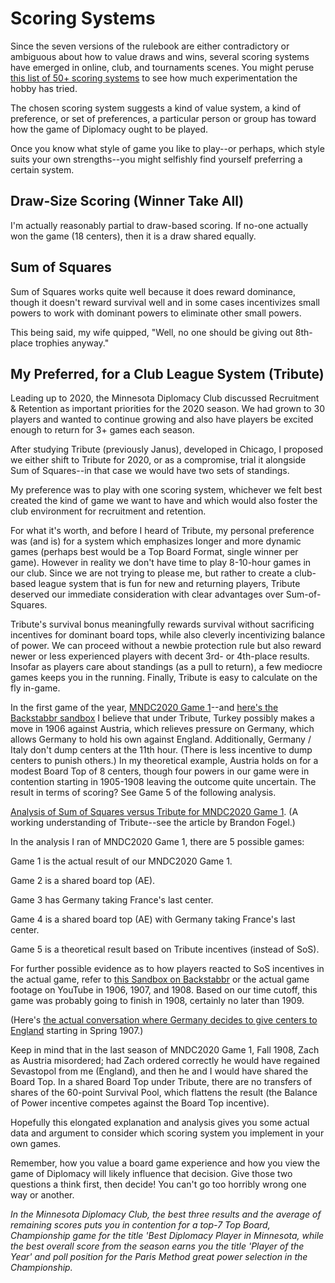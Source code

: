 # Scoring Systems

Since the seven versions of the rulebook are either contradictory or ambiguous about how to value draws and wins, several scoring systems have emerged in online, club, and tournaments scenes. You might peruse [this list of 50+ scoring systems](http://www.world-diplomacy-database.com/php/scoring/scoring.php) to see how much experimentation the hobby has tried.  

The chosen scoring system suggests a kind of value system, a kind of preference, or set of preferences, a particular person or group has toward how the game of Diplomacy ought to be played.

Once you know what style of game you like to play--or perhaps, which style suits your own strengths--you might selfishly find yourself preferring a certain system.  

## Draw-Size Scoring (Winner Take All)

I'm actually reasonably partial to draw-based scoring. If no-one actually won the game (18 centers), then it is a draw shared equally. 

## Sum of Squares

Sum of Squares works quite well because it does reward dominance, though it doesn't reward survival well and in some cases incentivizes small powers to work with dominant powers to eliminate other small powers. 

This being said, my wife quipped, "Well, no one should be giving out 8th-place trophies anyway." 

## My Preferred, for a Club League System (Tribute)

Leading up to 2020, the Minnesota Diplomacy Club discussed Recruitment & Retention as important priorities for the 2020 season. We had grown to 30 players and wanted to continue growing and also have players be excited enough to return for 3+ games each season.

After studying Tribute (previously Janus), developed in Chicago, I proposed we either shift to Tribute for 2020, or as a compromise, trial it alongside Sum of Squares--in that case we would have two sets of standings.

My preference was to play with one scoring system, whichever we felt best created the kind of game we want to have and which would also foster the club environment for recruitment and retention.

For what it's worth, and before I heard of Tribute, my personal preference was (and is) for a system which emphasizes longer and more dynamic games (perhaps best would be a Top Board Format, single winner per game). However in reality we don't have time to play 8-10-hour games in our club. Since we are not trying to please me, but rather to create a club-based league system that is fun for new and returning players, Tribute deserved our immediate consideration with clear advantages over Sum-of-Squares.

Tribute's survival bonus meaningfully rewards survival without sacrificing incentives for dominant board tops, while also cleverly incentivizing balance of power. We can proceed without a newbie protection rule but also reward newer or less experienced players with decent 3rd- or 4th-place results. Insofar as players care about standings (as a pull to return), a few mediocre games keeps you in the running. Finally, Tribute is easy to calculate on the fly in-game. 

In the first game of the year, [MNDC2020 Game 1](https://www.youtube.com/watch?v=PqXoj-sDBVA&feature=youtu.be)--and [here's the Backstabbr sandbox](https://www.backstabbr.com/sandbox/MNDC2020-01/4537400859033600) I believe that under Tribute, Turkey possibly makes a move in 1906 against Austria, which relieves pressure on Germany, which allows Germany to hold his own against England. Additionally, Germany / Italy don't dump centers at the 11th hour. (There is less incentive to dump centers to punish others.) In my theoretical example, Austria holds on for a modest Board Top of 8 centers, though four powers in our game were in contention starting in 1905-1908 leaving the outcome quite uncertain. The result in terms of scoring? See Game 5 of the following analysis.

[Analysis of Sum of Squares versus Tribute for MNDC2020 Game 1](https://docs.google.com/spreadsheets/d/11fsYqKguS2fy-oCHC7b3-Qj6X69IQ0KdT9JJ_7kNEJk/edit?usp=sharing). (A working understanding of Tribute--see the article by Brandon Fogel.)

In the analysis I ran of MNDC2020 Game 1, there are 5 possible games: 

Game 1 is the actual result of our MNDC2020 Game 1. 

Game 2 is a shared board top (AE).

Game 3 has Germany taking France's last center.

Game 4 is a shared board top (AE) with Germany taking France's last center.

Game 5 is a theoretical result based on Tribute incentives (instead of SoS).

For further possible evidence as to how players reacted to SoS incentives in the actual game, refer to [this Sandbox on Backstabbr](https://www.backstabbr.com/sandbox/MNDC2020-01/4537400859033600) or the actual game footage on YouTube in 1906, 1907, and 1908. Based on our time cutoff, this game was probably going to finish in 1908, certainly no later than 1909.

(Here's [the actual conversation where Germany decides to give centers to England](https://youtu.be/hMAdbfGzFis?t=363) starting in Spring 1907.)

Keep in mind that in the last season of MNDC2020 Game 1, Fall 1908, Zach as Austria misordered; had Zach ordered correctly he would have regained Sevastopol from me (England), and then he and I would have shared the Board Top. In a shared Board Top under Tribute, there are no transfers of shares of the 60-point Survival Pool, which flattens the result (the Balance of Power incentive competes against the Board Top incentive). 

Hopefully this elongated explanation and analysis gives you some actual data and argument to consider which scoring system you implement in your own games. 

Remember, how you value a board game experience and how you view the game of Diplomacy will likely influence that decision. Give those two questions a think first, then decide! You can't go too horribly wrong one way or another. 

*In the Minnesota Diplomacy Club, the best three results and the average of remaining scores puts you in contention for a top-7 Top Board, Championship game for the title 'Best Diplomacy Player in Minnesota, while the best overall score from the season earns you the title 'Player of the Year' and poll position for the Paris Method great power selection in the Championship.*